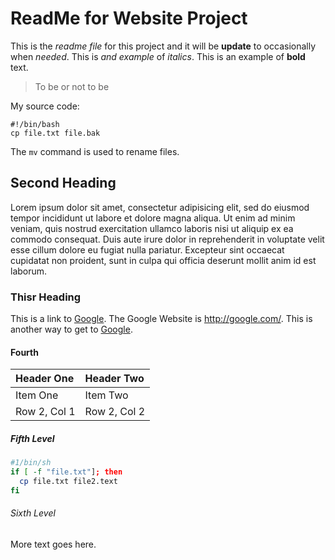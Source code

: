 ReadMe for Website Project
=========================

This is the *readme file* for this project and it will be **update** to occasionally when _needed_. This is *and example* of *italics*. This is an example of **bold** text.

> To be or not to be

My source code:

    #!/bin/bash
    cp file.txt file.bak

The `mv` command is used to rename files.

Second Heading
------------

Lorem ipsum dolor sit amet, consectetur adipisicing elit, sed do eiusmod tempor incididunt ut labore et dolore magna aliqua. Ut enim ad minim veniam, quis nostrud exercitation ullamco laboris nisi ut aliquip ex ea commodo consequat. Duis aute irure dolor in reprehenderit in voluptate velit esse cillum dolore eu fugiat nulla pariatur. Excepteur sint occaecat cupidatat non proident, sunt in culpa qui officia deserunt mollit anim id est laborum.

### Thisr Heading

This is a link to [Google](http://google.com). The Google Website is <http://google.com/>. This is another way to get to [Google][google].

[google]: http://google.com ("The google web Website")

#### Fourth

| Header One     | Header Two     |
| :------------- | :------------- |
| Item One       | Item Two       |
| Row 2, Col 1   | Row 2, Col 2   |

##### Fifth Level

```bash
#1/bin/sh
if [ -f "file.txt"]; then
  cp file.txt file2.text
fi
```

###### Sixth Level

More text goes here.
